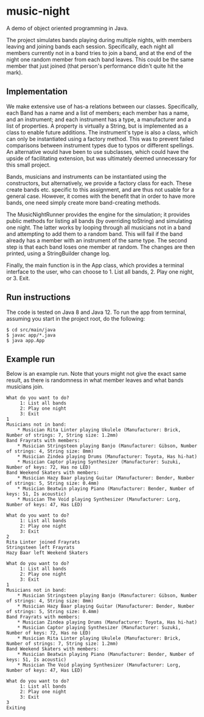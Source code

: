 # music-night

A demo of object oriented programming in Java. 

The project simulates bands playing during multiple nights, with members leaving and joining bands each session. Specifically, each night all members currently not in a band tries to join a band, and at the end of the night one random member from each band leaves. This could be the same member that just joined (that person's performance didn't quite hit the mark).

## Implementation

We make extensive use of has-a relations between our classes. Specifically, each Band has a name and a list of members; each member has a name, and an instrument; and each instrument has a type, a manufacturer and a list of properties. A property is virtually a String, but is implemented as a class to enable future additions. The instrument's type is also a class, which can only be instantiated using a factory method. This was to prevent failed comparisons between instrument types due to typos or different spellings. An alternative would have been to use subclasses, which could have the upside of facilitating extension, but was ultimately deemed unnecessary for this small project.

Bands, musicians and instruments can be instantiated using the constructors, but alternatively, we provide a factory class for each. These create bands etc. specific to this assignment, and are thus not usable for a general case. However, it comes with the benefit that in order to have more bands, one need simply create more band-creating methods.

The MusicNightRunner provides the engine for the simulation; it provides public methods for listing all bands (by overriding toString) and simulating one night. The latter works by looping through all musicians not in a band and attempting to add them to a random band. This will fail if the band already has a member with an instrument of the same type. The second step is that each band loses one member at random. The changes are then printed, using a StringBuilder change log.

Finally, the main function is in the App class, which provides a terminal interface to the user, who can choose to 1. List all bands, 2. Play one night, or 3. Exit.

## Run instructions

The code is tested on Java 8 and Java 12. To run the app from terminal, assuming you start in the project root, do the following:

```
$ cd src/main/java
$ javac app/*.java
$ java app.App
```

## Example run

Below is an example run. Note that yours might not give the exact same result, as there is randomness in what member leaves and what bands musicians join.

```
What do you want to do? 
	 1: List all bands
	 2: Play one night
	 3: Exit
1
Musicians not in band: 
	* Musician Rita Linter playing Ukulele (Manufacturer: Brick, Number of strings: 7, String size: 1.2mm)
Band Frayrats with members:
	* Musician Stringsteen playing Banjo (Manufacturer: Gibson, Number of strings: 4, String size: 8mm)
	* Musician Zindea playing Drums (Manufacturer: Toyota, Has hi-hat)
	* Musician Captor playing Synthesizer (Manufacturer: Suzuki, Number of keys: 72, Has no LED)
Band Weekend Skaters with members:
	* Musician Hazy Baar playing Guitar (Manufacturer: Bender, Number of strings: 5, String size: 0.4mm)
	* Musician Beatwin playing Piano (Manufacturer: Bender, Number of keys: 51, Is acoustic)
	* Musician The Void playing Synthesizer (Manufacturer: Lorg, Number of keys: 47, Has LED)

What do you want to do? 
	 1: List all bands
	 2: Play one night
	 3: Exit
2
Rita Linter joined Frayrats
Stringsteen left Frayrats
Hazy Baar left Weekend Skaters

What do you want to do? 
	 1: List all bands
	 2: Play one night
	 3: Exit
1
Musicians not in band: 
	* Musician Stringsteen playing Banjo (Manufacturer: Gibson, Number of strings: 4, String size: 8mm)
	* Musician Hazy Baar playing Guitar (Manufacturer: Bender, Number of strings: 5, String size: 0.4mm)
Band Frayrats with members:
	* Musician Zindea playing Drums (Manufacturer: Toyota, Has hi-hat)
	* Musician Captor playing Synthesizer (Manufacturer: Suzuki, Number of keys: 72, Has no LED)
	* Musician Rita Linter playing Ukulele (Manufacturer: Brick, Number of strings: 7, String size: 1.2mm)
Band Weekend Skaters with members:
	* Musician Beatwin playing Piano (Manufacturer: Bender, Number of keys: 51, Is acoustic)
	* Musician The Void playing Synthesizer (Manufacturer: Lorg, Number of keys: 47, Has LED)

What do you want to do? 
	 1: List all bands
	 2: Play one night
	 3: Exit
3
Exiting
```

